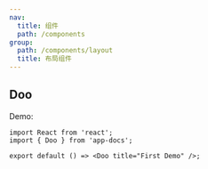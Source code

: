 ```yaml
---
nav:
  title: 组件
  path: /components
group:
  path: /components/layout
  title: 布局组件
---
```


## Doo

Demo:

```tsx
import React from 'react';
import { Doo } from 'app-docs';

export default () => <Doo title="First Demo" />;
```


<API></API>